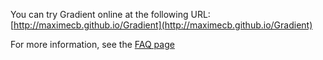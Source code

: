 You can try Gradient online at the following URL:
[http://maximecb.github.io/Gradient](http://maximecb.github.io/Gradient)

For more information, see the [FAQ page](http://maximecb.github.io/Gradient/faq.html)
